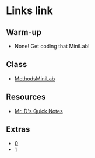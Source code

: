 # Links link
## Warm-up
* None! Get coding that MiniLab!



## Class
* [MethodsMiniLab](https://replit.com/team/APCSA-Block8-2122/MethodsMiniLab)
## Resources
* [Mr. D's Quick Notes](https://replit.com/@APCSA-Block8-2122/Coursework01MrDsQuickNotes)
## Extras
* [0](https://replit.com/team/APCSA-Block8-2122/0)
* [1](https://replit.com/team/APCSA-Block8-2122/1)
